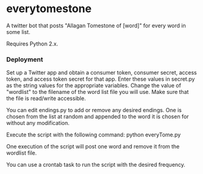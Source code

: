 # everytomestone
A twitter bot that posts "Allagan Tomestone of [word]" for every word in some list.

Requires Python 2.x.

<h3>Deployment</h3>
Set up a Twitter app and obtain a consumer token, consumer secret, access token, and access token secret for that app. Enter these values in secret.py as the string values for the appropriate variables.
Change the value of "wordlist" to the filename of the word list file you will use. Make sure that the file is read/write accessible.

You can edit endings.py to add or remove any desired endings. One is chosen from the list at random and appended to the word it is chosen for without any modification.

Execute the script with the following command:
python everyTome.py

One execution of the script will post one word and remove it from the wordlist file.

You can use a crontab task to run the script with the desired frequency.
